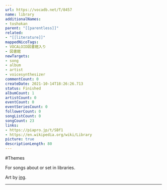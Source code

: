 ```yaml
---
url: https://vocadb.net/T/8457
name: library
additionalNames: 
- toshokan
parent: "[[parentless]]"
related:
- "[[literature]]"
mappedNicoTags:
- VOCALOID図書館入り
- 図書館
newTargets:
- song
- album
- artist
- voicesynthesizer
commentCount: 0
createDate: 2021-10-14T18:26:26.713
status: Finished
albumCount: 1
artistCount: 0
eventCount: 0
eventSeriesCount: 0
followerCount: 0
songListCount: 0
songCount: 23
links: 
- https://piapro.jp/t/SBf1
- https://en.wikipedia.org/wiki/Library
picture: true
descriptionLength: 80
---
```


#Themes

For songs about or set in libraries.

Art by [ing](https://vocadb.net/Ar/32425).

---


